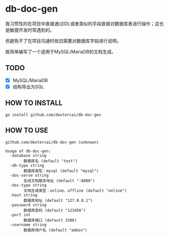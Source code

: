 # db-doc-gen
我习惯性的在项目中直接通过IDL或者类似的手段直接对数据库表进行操作；这也是敏捷开发时常遇到的。

但避免不了在项目沟通时依旧需要对数据库字段进行说明。

故简单编写了一个适用于MySQL/MariaDB的文档生成。

## TODO 
- [x] MySQL/MariaDB
- [x] 结构导出为SQL

## HOW TO INSTALL
```shell
go install github.com/dextercai/db-doc-gen
```

## HOW TO USE
```
github.com/dextercai/db-doc-gen (unknown)

Usage of db-doc-gen:
  -database string
        数据库名 (default "test")
  -db-type string
        数据库类型：mysql (default "mysql")
  -doc-serve string
        在线文档服务地址 (default ":8080")
  -doc-type string
        文档生成类型：online、offline (default "online")
  -host string
        数据库地址 (default "127.0.0.1")
  -password string
        数据库密码 (default "123456")
  -port int
        数据库端口 (default 3306)
  -username string
        数据库用户名 (default "admin")
```
